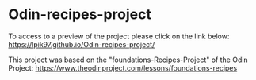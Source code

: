 # Odin-recipes-project

To access to a preview of the project please click on the link below: https://lpik97.github.io/Odin-recipes-project/

This project was based on the "foundations-Recipes-Project" of the Odin Project: https://www.theodinproject.com/lessons/foundations-recipes

